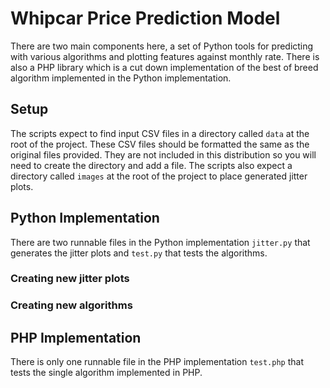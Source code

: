 Whipcar Price Prediction Model
==============================

There are two main components here, a set of Python tools for predicting with various algorithms and plotting features against monthly rate. There is also a PHP library which is a cut down implementation of the best of breed algorithm implemented in the Python implementation.

Setup
-----

The scripts expect to find input CSV files in a directory called `data` at the root of the project. These CSV files should be formatted the same as the original files provided. They are not included in this distribution so you will need to create the directory and add a file. The scripts also expect a directory called `images` at the root of the project to place generated jitter plots.

Python Implementation
---------------------

There are two runnable files in the Python implementation `jitter.py` that generates the jitter plots and `test.py` that tests the algorithms.

### Creating new jitter plots

### Creating new algorithms


PHP Implementation
------------------

There is only one runnable file in the PHP implementation `test.php` that tests the single algorithm implemented in PHP.